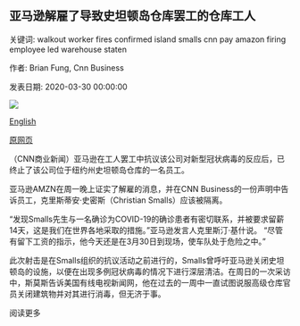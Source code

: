 ## 亚马逊解雇了导致史坦顿岛仓库罢工的仓库工人

关键词: walkout worker fires confirmed island smalls cnn pay amazon firing employee led warehouse staten

作者: Brian Fung, Cnn Business

发表日期: 2020-03-30 00:00:00

![](https://cdn.cnn.com/cnnnext/dam/assets/200330220106-04-amazon-staten-island-super-tease.jpg)

[English](Amazon%20fires%20warehouse%20worker%20who%20led%20Staten%20Island%20warehouse%20walkout.md)

[原网页](https://edition.cnn.com/2020/03/30/tech/amazon-worker-fired-staten-island-warehouse/index.html)

（CNN商业新闻）亚马逊在工人罢工中抗议该公司对新型冠状病毒的反应后，已终止了该公司位于纽约州史坦顿岛仓库的一名员工。

亚马逊AMZN在周一晚上证实了解雇的消息，并在CNN Business的一份声明中告诉员工，克里斯蒂安·史密斯（Christian Smalls）应该被隔离。

“发现Smalls先生与一名确诊为COVID-19的确诊患者有密切联系，并被要求留薪14天，这是我们在世界各地采取的措施。”亚马逊发言人克里斯汀·基什说。 “尽管有留下工资的指示，他今天还是在3月30日到现场，使车队处于危险之中。”

此次射击是在Smalls组织的抗议活动之前进行的，Smalls曾呼吁亚马逊关闭史坦顿岛的设施，以便在出现多例冠状病毒的情况下进行深层清洁。在周日的一次采访中，斯莫斯告诉美国有线电视新闻网，他在过去的一周中一直试图说服高级仓库官员关闭建筑物并对其进行消毒，但无济于事。

阅读更多